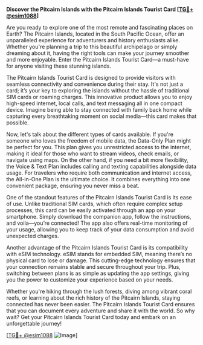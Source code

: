 **Discover the Pitcairn Islands with the Pitcairn Islands Tourist Card [[TG💪+ @esim1088](https://t.me/s/esim1088)]**

Are you ready to explore one of the most remote and fascinating places on Earth? The Pitcairn Islands, located in the South Pacific Ocean, offer an unparalleled experience for adventurers and history enthusiasts alike. Whether you're planning a trip to this beautiful archipelago or simply dreaming about it, having the right tools can make your journey smoother and more enjoyable. Enter the Pitcairn Islands Tourist Card—a must-have for anyone visiting these stunning islands.

The Pitcairn Islands Tourist Card is designed to provide visitors with seamless connectivity and convenience during their stay. It's not just a card; it’s your key to exploring the islands without the hassle of traditional SIM cards or roaming charges. This innovative product allows you to enjoy high-speed internet, local calls, and text messaging all in one compact device. Imagine being able to stay connected with family back home while capturing every breathtaking moment on social media—this card makes that possible.

Now, let's talk about the different types of cards available. If you're someone who loves the freedom of mobile data, the Data-Only Plan might be perfect for you. This plan gives you unrestricted access to the internet, making it ideal for those who want to stream videos, check emails, or navigate using maps. On the other hand, if you need a bit more flexibility, the Voice & Text Plan includes calling and texting capabilities alongside data usage. For travelers who require both communication and internet access, the All-in-One Plan is the ultimate choice. It combines everything into one convenient package, ensuring you never miss a beat.

One of the standout features of the Pitcairn Islands Tourist Card is its ease of use. Unlike traditional SIM cards, which often require complex setup processes, this card can be easily activated through an app on your smartphone. Simply download the companion app, follow the instructions, and voila—you’re connected! The app also offers real-time monitoring of your usage, allowing you to keep track of your data consumption and avoid unexpected charges.

Another advantage of the Pitcairn Islands Tourist Card is its compatibility with eSIM technology. eSIM stands for embedded SIM, meaning there’s no physical card to lose or damage. This cutting-edge technology ensures that your connection remains stable and secure throughout your trip. Plus, switching between plans is as simple as updating the app settings, giving you the power to customize your experience based on your needs.

Whether you're hiking through the lush forests, diving among vibrant coral reefs, or learning about the rich history of the Pitcairn Islands, staying connected has never been easier. The Pitcairn Islands Tourist Card ensures that you can document every adventure and share it with the world. So why wait? Get your Pitcairn Islands Tourist Card today and embark on an unforgettable journey!

[[TG💪+ @esim1088](https://t.me/s/esim1088) ![Image](https://i.postimg.cc/Y0z9fWf4/image.png)]